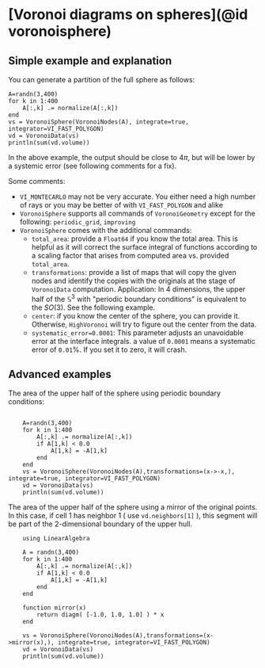 
# [Voronoi diagrams on spheres](@id voronoisphere)

## Simple example and explanation

You can generate a partition of the full sphere as follows:

```@julia
A=randn(3,400)
for k in 1:400
    A[:,k] .= normalize(A[:,k])
end
vs = VoronoiSphere(VoronoiNodes(A), integrate=true, integrator=VI_FAST_POLYGON)
vd = VoronoiData(vs)
println(sum(vd.volume))
```
In the above example, the output should be close to $4\pi$, but will be lower by a systemic error (see following comments for a fix).


Some comments:
- `VI_MONTECARLO` may not be very accurate. You either need a high number of rays or you may be better of with `VI_FAST_POLYGON` and alike
- `VoronoiSphere` supports all commands of `VoronoiGeometry` except for the following: `periodic_grid`, `improving`
- `VoronoiSphere` comes with the additional commands:
    - `total_area`: provide a `Float64` if you know the total area. This is helpful as it will correct the surface integral of functions according to a scaling factor that arises from computed area vs. provided `total_area`.
    - `transformations`: provide a list of maps that will copy the given nodes and identify the copies with the originals at the stage of `VoronoiData` computation. Application: In 4 dimensions, the upper half of the $\mathbb{S}^3$ with "periodic boundary conditions" is equivalent to the $SO(3)$. See the following example.
    - `center`: if you know the center of the sphere, you can provide it. Otherwise, `HighVoronoi` will try to figure out the center from the data.
    - `systematic_error=0.0001`: This parameter adjusts an unavoidable error at the interface integrals. a value of `0.0001` means a systematic error of `0.01`%. If you set it to zero, it will crash.

## Advanced examples

The area of the upper half of the sphere using periodic boundary conditions:

```@julia

    A=randn(3,400)
    for k in 1:400
        A[:,k] .= normalize(A[:,k])
        if A[1,k] < 0.0
            A[1,k] = -A[1,k]
        end
    end
    vs = VoronoiSphere(VoronoiNodes(A),transformations=(x->-x,), integrate=true, integrator=VI_FAST_POLYGON)
    vd = VoronoiData(vs)
    println(sum(vd.volume))

```

The area of the upper half of the sphere using a mirror of the original points. In this case, if cell 1 has neighbor 1 ( use `vd.neighbors[1]` ), this segment will be part of the 2-dimensional boundary of the upper hull.

```@julia
    using LinearAlgebra

    A = randn(3,400)
    for k in 1:400
        A[:,k] .= normalize(A[:,k])
        if A[1,k] < 0.0
            A[1,k] = -A[1,k]
        end
    end

    function mirror(x)
        return diagm( [-1.0, 1.0, 1.0] ) * x
    end

    vs = VoronoiSphere(VoronoiNodes(A),transformations=(x->mirror(x),), integrate=true, integrator=VI_FAST_POLYGON)
    vd = VoronoiData(vs)
    println(sum(vd.volume))

```

